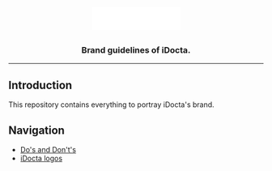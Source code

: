 <h1 align="center">
    <a href="https://www.idocta.be"><img src="https://raw.githubusercontent.com/iDocta/brand-guide/main/logo/source/light.svg" width="175px" alt="iDocta"></a>
</h1>
 
<h3 align="center">Brand guidelines of iDocta.</h3>

---

## Introduction

This repository contains everything to portray iDocta's brand.

## Navigation

- [Do's and Don't's](dos_and_donts)
- [iDocta logos](logo)